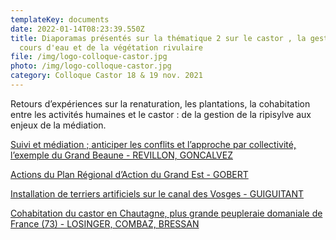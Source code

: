 ```yaml
---
templateKey: documents
date: 2022-01-14T08:23:39.550Z
title: Diaporamas présentés sur la thématique 2 sur le castor , la gestion des
  cours d'eau et de la végétation rivulaire
file: /img/logo-colloque-castor.jpg
photo: /img/logo-colloque-castor.jpg
category: Colloque Castor 18 & 19 nov. 2021
---
```

Retours d’expériences sur la renaturation, les plantations, la cohabitation
entre les activités humaines et le castor : de la gestion de la ripisylve aux enjeux de la médiation.

<a href="/img/colloque-castor_fne_2021_lpo-cabcs.pdf" target="_blank">Suivi et médiation ; anticiper les conflits et l’approche par collectivité, l’exemple du Grand Beaune - REVILLON, GONCALVEZ</a>

<a href="/img/colloque_castor_dole_geml2021.pdf" target="_blank">Actions du Plan Régional d’Action du Grand Est - GOBERT</a>

<a href="/img/présentation-ofb-terrier-artificiel-light.pdf" target="_blank">Installation de terriers artificiels sur le canal des Vosges - GUIGUITANT</a>

<a href="/img/2021_losinger_combaz.pdf" target="_blank">Cohabitation du castor en Chautagne, plus grande peupleraie domaniale de France (73) - LOSINGER, COMBAZ, BRESSAN</a>